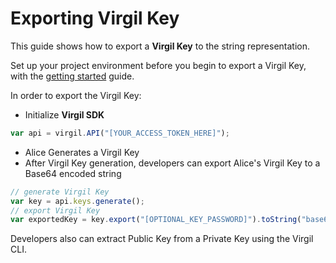 # Exporting Virgil Key

This guide shows how to export a **Virgil Key** to the string representation.

Set up your project environment before you begin to export a Virgil Key, with the [getting started](/documentation/guides/configuration/client-side) guide.

In order to export the Virgil Key:

- Initialize **Virgil SDK**

```javascript
var api = virgil.API("[YOUR_ACCESS_TOKEN_HERE]");
```

- Alice Generates a Virgil Key
- After Virgil Key generation, developers can export Alice's Virgil Key to a Base64 encoded string

```javascript
// generate Virgil Key
var key = api.keys.generate();
// export Virgil Key
var exportedKey = key.export("[OPTIONAL_KEY_PASSWORD]").toString("base64");
```

Developers also can extract Public Key from a Private Key using the Virgil CLI.
